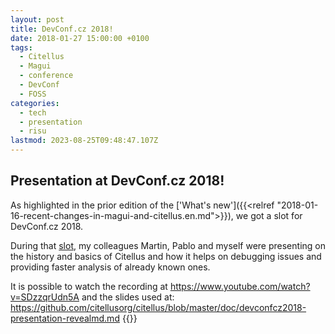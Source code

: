 ```yaml
---
layout: post
title: DevConf.cz 2018!
date: 2018-01-27 15:00:00 +0100
tags:
  - Citellus
  - Magui
  - conference
  - DevConf
  - FOSS
categories:
  - tech
  - presentation
  - risu
lastmod: 2023-08-25T09:48:47.107Z
---
```


## Presentation at DevConf.cz 2018!

As highlighted in the prior edition of the ['What's new']({{<relref "2018-01-16-recent-changes-in-magui-and-citellus.en.md">}}), we got a slot for DevConf.cz 2018.

During that [slot](https://devconfcz2018.sched.com/event/DJXG/detect-pitfalls-of-osp-deployments-with-citellus), my colleagues Martin, Pablo and myself were presenting on the history and basics of Citellus and how it helps on debugging issues and providing faster analysis of already known ones.

It is possible to watch the recording at <https://www.youtube.com/watch?v=SDzzqrUdn5A> and the slides used at:
<https://github.com/citellusorg/citellus/blob/master/doc/devconfcz2018-presentation-revealmd.md>
{{<enjoy>}}
